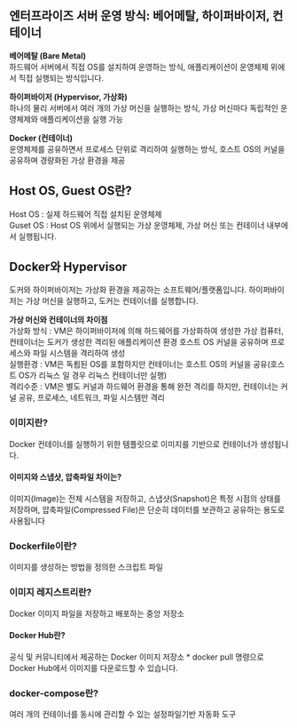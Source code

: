 ## 엔터프라이즈 서버 운영 방식: 베어메탈, 하이퍼바이저, 컨테이너

**베어메탈 (Bare Metal)**  
하드웨어 서버에서 직접 OS를 설치하여 운영하는 방식, 애플리케이션이 운영체제 위에서 직접 실행되는 방식입니다.

**하이퍼바이저 (Hypervisor, 가상화)**  
하나의 물리 서버에서 여러 개의 가상 머신을 실행하는 방식, 가상 머신마다 독립적인 운영체제와 애플리케이션을 실행 가능  

**Docker (컨테이너)**   
운영체제를 공유하면서 프로세스 단위로 격리하여 실행하는 방식, 호스트 OS의 커널을 공유하며 경량화된 가상 환경을 제공  
  
## Host OS, Guest OS란?
Host OS : 실제 하드웨어 직접 설치된 운영체제   
Guset OS : Host OS 위에서 실행되는 가상 운영체제, 가상 머신 또는 컨테이너 내부에서 실행됩니다.   

## Docker와 Hypervisor
도커와 하이퍼바이저는 가상화 환경을 제공하는 소프트웨어/플랫폼입니다. 하이퍼바이저는 가상 머신을 실행하고, 도커는 컨테이너를 실행합니다.   

**가상 머신와 컨테이너의 차이점**  
가상화 방식 : VM은 하이퍼바이저에 의해 하드웨어를 가상화하여 생성한 가상 컴퓨터, 컨테이너는 도커가 생성한 격리된 애플리케이션 환경 호스트 OS 커널을 공유하며 프로세스와 파일 시스템을 격리하여 생성  
실행환경 : VM은 독룁된 OS를 포함하지만 컨테이너는 호스트 OS의 커널을 공유(호스트 OS가 리눅스 일 경우 리눅스 컨테이너만 실행)  
격리수준 : VM은 별도 커널과 하드웨어 환경을 통해 완전 격리를 하지만, 컨테이너는 커널 공유, 프로세스, 네트워크, 파일 시스템만 격리  


### 이미지란?
Docker 컨테이너를 실행하기 위한 템플릿으로 이미지를 기반으로 컨테이너가 생성됩니다.  

#### 이미지와 스냅샷, 압축파일 차이는?
이미지(Image)는 전체 시스템을 저장하고, 스냅샷(Snapshot)은 특정 시점의 상태를 저장하며, 압축파일(Compressed File)은 단순히 데이터를 보관하고 공유하는 용도로 사용됩니다

### Dockerfile이란?
이미지를 생성하는 방법을 정의한 스크립트 파일  

### 이미지 레지스트리란?
Docker 이미지 파일을 저장하고 배포하는 중앙 저장소

#### Docker Hub란?
공식 및 커뮤니티에서 제공하는 Docker 이미지 저장소 * docker pull 명령으로 Docker Hub에서 이미지를 다운로드할 수 있습니다.

### docker-compose란?
여러 개의 컨테이너를 동시에 관리할 수 있는 설정파일기반 자동화 도구 

